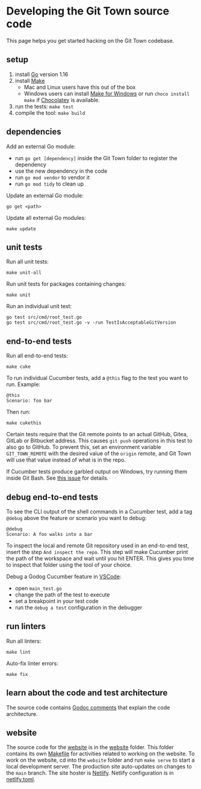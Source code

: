 # Developing the Git Town source code

This page helps you get started hacking on the Git Town codebase.

## setup

1. install [Go](https://golang.org) version 1.16
2. install [Make](https://www.gnu.org/software/make)
   - Mac and Linux users have this out of the box
   - Windows users can install
     [Make for Windows](https://gnuwin32.sourceforge.net/packages/make.htm) or
     run `choco install make` if [Chocolatey](https://chocolatey.org) is
     available.
3. run the tests: <code type="make/command">make test</code>
4. compile the tool: <code type="make/command">make build</code>

## dependencies

Add an external Go module:

- run `go get [dependency]` inside the Git Town folder to register the
  dependency
- use the new dependency in the code
- run `go mod vendor` to vendor it
- run `go mod tidy` to clean up

Update an external Go module:

```
go get <path>
```

Update all external Go modules:

<a type="make/command">

```
make update
```

</a>

## unit tests

Run all unit tests:

<a type="make/command">

```
make unit-all
```

</a>

Run unit tests for packages containing changes:

<a type="make/command">

```
make unit
```

</a>

Run an individual unit test:

```
go test src/cmd/root_test.go
go test src/cmd/root_test.go -v -run TestIsAcceptableGitVersion
```

## end-to-end tests

Run all end-to-end tests:

<a type="make/command">

```
make cuke
```

</a>

To run individual Cucumber tests, add a `@this` flag to the test you want to
run. Example:

```cucumber
@this
Scenario: foo bar
```

Then run:

```
make cukethis
```

Certain tests require that the Git remote points to an actual GitHub, Gitea,
GitLab or Bitbucket address. This causes `git push` operations in this test to
also go to GitHub. To prevent this, set an environment variable
`GIT_TOWN_REMOTE` with the desired value of the `origin` remote, and Git Town
will use that value instead of what is in the repo.

If Cucumber tests produce garbled output on Windows, try running them inside Git
Bash. See [this issue](https://github.com/cucumber/godog/issues/129) for
details.

## debug end-to-end tests

To see the CLI output of the shell commands in a Cucumber test, add a tag
`@debug` above the feature or scenario you want to debug:

```cucumber
@debug
Scenario: A foo walks into a bar
```

To inspect the local and remote Git repository used in an end-to-end test,
insert the step `And inspect the repo`. This step will make Cucumber print the
path of the workspace and wait until you hit ENTER. This gives you time to
inspect that folder using the tool of your choice.

Debug a Godog Cucumber feature in [VSCode](https://code.visualstudio.com):

- open `main_test.go`
- change the path of the test to execute
- set a breakpoint in your test code
- run the `debug a test` configuration in the debugger

## run linters

Run all linters:

<a type="make/command">

```
make lint
```

</a>

Auto-fix linter errors:

<a type="make/command">

```
make fix
```

</a>

## learn about the code and test architecture

The source code contains
[Godoc comments](https://pkg.go.dev/github.com/git-town/git-town) that explain
the code architecture.

## website

The source code for the [website](https://www.git-town.com) is in the
[website](website) folder. This folder contains its own
[Makefile](website/Makefile) for activities related to working on the website.
To work on the website, cd into the `website` folder and run
<code type="make/command" dir="website">make serve</code> to start a local
development server. The production site auto-updates on changes to the `main`
branch. The site hoster is [Netlify](https://www.netlify.com). Netlify
configuration is in [netlify.toml](netlify.toml).
